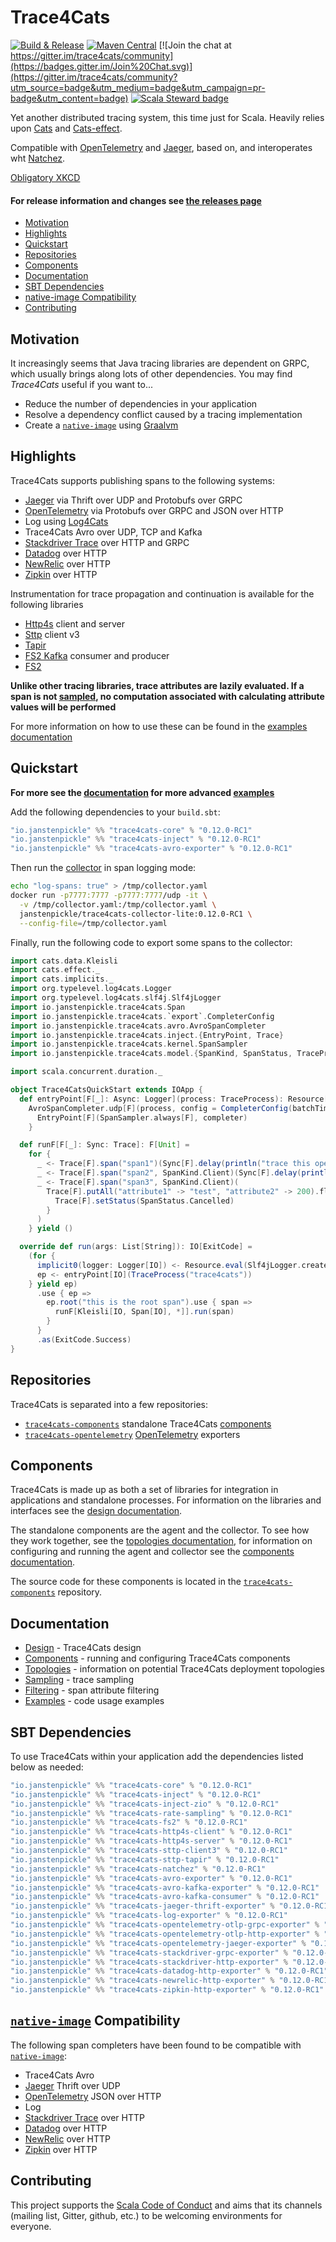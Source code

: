 # Trace4Cats

[![Build & Release](https://github.com/trace4cats/trace4cats/workflows/Build%20&%20Release/badge.svg)](https://github.com/trace4cats/trace4cats/actions?query=workflow%3A%22Build+%26+Release%22)
[![Maven Central](https://maven-badges.herokuapp.com/maven-central/io.janstenpickle/trace4cats-core_2.13/badge.svg)](https://maven-badges.herokuapp.com/maven-central/io.janstenpickle/trace4cats-core_2.13)
[![Join the chat at https://gitter.im/trace4cats/community](https://badges.gitter.im/Join%20Chat.svg)](https://gitter.im/trace4cats/community?utm_source=badge&utm_medium=badge&utm_campaign=pr-badge&utm_content=badge)
[![Scala Steward badge](https://img.shields.io/badge/Scala_Steward-helping-blue.svg?style=flat&logo=data:image/png;base64,iVBORw0KGgoAAAANSUhEUgAAAA4AAAAQCAMAAAARSr4IAAAAVFBMVEUAAACHjojlOy5NWlrKzcYRKjGFjIbp293YycuLa3pYY2LSqql4f3pCUFTgSjNodYRmcXUsPD/NTTbjRS+2jomhgnzNc223cGvZS0HaSD0XLjbaSjElhIr+AAAAAXRSTlMAQObYZgAAAHlJREFUCNdNyosOwyAIhWHAQS1Vt7a77/3fcxxdmv0xwmckutAR1nkm4ggbyEcg/wWmlGLDAA3oL50xi6fk5ffZ3E2E3QfZDCcCN2YtbEWZt+Drc6u6rlqv7Uk0LdKqqr5rk2UCRXOk0vmQKGfc94nOJyQjouF9H/wCc9gECEYfONoAAAAASUVORK5CYII=)](https://scala-steward.org)

Yet another distributed tracing system, this time just for Scala. Heavily relies upon
[Cats](https://typelevel.org/cats) and [Cats-effect](https://typelevel.org/cats-effect).

Compatible with [OpenTelemetry] and [Jaeger], based on, and interoperates wht [Natchez].

[Obligatory XKCD](https://xkcd.com/927/)

#### For release information and changes see [the releases page](releases)

  * [Motivation](#motivation)
  * [Highlights](#highlights)
  * [Quickstart](#quickstart)
  * [Repositories](#repositories)
  * [Components](#components)
  * [Documentation](#documentation)
  * [SBT Dependencies](#sbt-dependencies)
  * [native-image Compatibility](#native-image-compatibility)
  * [Contributing](#contributing)

## Motivation

It increasingly seems that Java tracing libraries are dependent on GRPC, which usually
brings along lots of other dependencies. You may find *Trace4Cats* useful if you want to...

- Reduce the number of dependencies in your application
- Resolve a dependency conflict caused by a tracing implementation
- Create a [`native-image`] using [Graalvm](https://www.graalvm.org/)

## Highlights

Trace4Cats supports publishing spans to the following systems:

- [Jaeger] via Thrift over UDP and Protobufs over GRPC
- [OpenTelemetry] via Protobufs over GRPC and JSON over HTTP
- Log using [Log4Cats]
- Trace4Cats Avro over UDP, TCP and Kafka
- [Stackdriver Trace] over HTTP and GRPC
- [Datadog] over HTTP
- [NewRelic] over HTTP
- [Zipkin] over HTTP

Instrumentation for trace propagation and continuation is available for the following libraries

- [Http4s] client and server
- [Sttp] client v3
- [Tapir]
- [FS2 Kafka] consumer and producer
- [FS2]

**Unlike other tracing libraries, trace attributes are lazily evaluated. If a span is not [sampled](docs/sampling.md),
no computation associated with calculating attribute values will be performed**

For more information on how to use these can be found in the [examples documentation](docs/examples.md)

## Quickstart

**For more see the [documentation](#documentation) for more advanced [examples](docs/examples.md)**

Add the following dependencies to your `build.sbt`:

```scala
"io.janstenpickle" %% "trace4cats-core" % "0.12.0-RC1"
"io.janstenpickle" %% "trace4cats-inject" % "0.12.0-RC1"
"io.janstenpickle" %% "trace4cats-avro-exporter" % "0.12.0-RC1"
```

Then run the [collector](docs/components.md#collectors) in span logging mode:

```bash
echo "log-spans: true" > /tmp/collector.yaml
docker run -p7777:7777 -p7777:7777/udp -it \
  -v /tmp/collector.yaml:/tmp/collector.yaml \
  janstenpickle/trace4cats-collector-lite:0.12.0-RC1 \
  --config-file=/tmp/collector.yaml
```

Finally, run the following code to export some spans to the collector:

```scala
import cats.data.Kleisli
import cats.effect._
import cats.implicits._
import org.typelevel.log4cats.Logger
import org.typelevel.log4cats.slf4j.Slf4jLogger
import io.janstenpickle.trace4cats.Span
import io.janstenpickle.trace4cats.`export`.CompleterConfig
import io.janstenpickle.trace4cats.avro.AvroSpanCompleter
import io.janstenpickle.trace4cats.inject.{EntryPoint, Trace}
import io.janstenpickle.trace4cats.kernel.SpanSampler
import io.janstenpickle.trace4cats.model.{SpanKind, SpanStatus, TraceProcess}

import scala.concurrent.duration._

object Trace4CatsQuickStart extends IOApp {
  def entryPoint[F[_]: Async: Logger](process: TraceProcess): Resource[F, EntryPoint[F]] =
    AvroSpanCompleter.udp[F](process, config = CompleterConfig(batchTimeout = 50.millis)).map { completer =>
      EntryPoint[F](SpanSampler.always[F], completer)
    }

  def runF[F[_]: Sync: Trace]: F[Unit] =
    for {
      _ <- Trace[F].span("span1")(Sync[F].delay(println("trace this operation")))
      _ <- Trace[F].span("span2", SpanKind.Client)(Sync[F].delay(println("send some request")))
      _ <- Trace[F].span("span3", SpanKind.Client)(
        Trace[F].putAll("attribute1" -> "test", "attribute2" -> 200).flatMap { _ =>
          Trace[F].setStatus(SpanStatus.Cancelled)
        }
      )
    } yield ()

  override def run(args: List[String]): IO[ExitCode] =
    (for {
      implicit0(logger: Logger[IO]) <- Resource.eval(Slf4jLogger.create[IO])
      ep <- entryPoint[IO](TraceProcess("trace4cats"))
    } yield ep)
      .use { ep =>
        ep.root("this is the root span").use { span =>
          runF[Kleisli[IO, Span[IO], *]].run(span)
        }
      }
      .as(ExitCode.Success)
}
```

## Repositories

Trace4Cats is separated into a few repositories:

- [`trace4cats-components`](https://github.com/trace4cats/components) standalone Trace4Cats [components](#components)
- [`trace4cats-opentelemetry`](https://github.com/trace4cats/trace4cats-opentelemetry) [OpenTelemetry] exporters

## Components

Trace4Cats is made up as both a set of libraries for integration in applications and standalone processes. For
information on the libraries and interfaces see the [design documentation](docs/design.md).

The standalone components are the agent and the collector. To see how they work together, see the
[topologies documentation](docs/topologies.md), for information on configuring and running the agent and collector see
the [components documentation](docs/components.md).

The source code for these components is located in the
[`trace4cats-components`](https://github.com/trace4cats/trace4cats-components) repository.

## Documentation

- [Design](docs/design.md) - Trace4Cats design
- [Components](docs/components.md) - running and configuring Trace4Cats components
- [Topologies](docs/topologies.md) - information on potential Trace4Cats deployment topologies
- [Sampling](docs/sampling.md) - trace sampling
- [Filtering](docs/filtering.md) - span attribute filtering
- [Examples](docs/examples.md) - code usage examples

## SBT Dependencies

To use Trace4Cats within your application add the dependencies listed below as needed:

```scala
"io.janstenpickle" %% "trace4cats-core" % "0.12.0-RC1"
"io.janstenpickle" %% "trace4cats-inject" % "0.12.0-RC1"
"io.janstenpickle" %% "trace4cats-inject-zio" % "0.12.0-RC1"
"io.janstenpickle" %% "trace4cats-rate-sampling" % "0.12.0-RC1"
"io.janstenpickle" %% "trace4cats-fs2" % "0.12.0-RC1"
"io.janstenpickle" %% "trace4cats-http4s-client" % "0.12.0-RC1"
"io.janstenpickle" %% "trace4cats-http4s-server" % "0.12.0-RC1"
"io.janstenpickle" %% "trace4cats-sttp-client3" % "0.12.0-RC1"
"io.janstenpickle" %% "trace4cats-sttp-tapir" % "0.12.0-RC1"
"io.janstenpickle" %% "trace4cats-natchez" % "0.12.0-RC1"
"io.janstenpickle" %% "trace4cats-avro-exporter" % "0.12.0-RC1"
"io.janstenpickle" %% "trace4cats-avro-kafka-exporter" % "0.12.0-RC1"
"io.janstenpickle" %% "trace4cats-avro-kafka-consumer" % "0.12.0-RC1"
"io.janstenpickle" %% "trace4cats-jaeger-thrift-exporter" % "0.12.0-RC1"
"io.janstenpickle" %% "trace4cats-log-exporter" % "0.12.0-RC1"
"io.janstenpickle" %% "trace4cats-opentelemetry-otlp-grpc-exporter" % "0.12.0-RC1"
"io.janstenpickle" %% "trace4cats-opentelemetry-otlp-http-exporter" % "0.12.0-RC1"
"io.janstenpickle" %% "trace4cats-opentelemetry-jaeger-exporter" % "0.12.0-RC1"
"io.janstenpickle" %% "trace4cats-stackdriver-grpc-exporter" % "0.12.0-RC1"
"io.janstenpickle" %% "trace4cats-stackdriver-http-exporter" % "0.12.0-RC1"
"io.janstenpickle" %% "trace4cats-datadog-http-exporter" % "0.12.0-RC1"
"io.janstenpickle" %% "trace4cats-newrelic-http-exporter" % "0.12.0-RC1"
"io.janstenpickle" %% "trace4cats-zipkin-http-exporter" % "0.12.0-RC1"
```

## [`native-image`] Compatibility

The following span completers have been found to be compatible with [`native-image`]:

- Trace4Cats Avro
- [Jaeger] Thrift over UDP
- [OpenTelemetry] JSON over HTTP
- Log
- [Stackdriver Trace] over HTTP
- [Datadog] over HTTP
- [NewRelic] over HTTP
- [Zipkin] over HTTP

## Contributing

This project supports the [Scala Code of Conduct](https://typelevel.org/code-of-conduct.html) and aims that its channels
(mailing list, Gitter, github, etc.) to be welcoming environments for everyone.


[FS2]: https://fs2.io/
[Http4s]: https://http4s.org/
[Jaeger]: https://www.jaegertracing.io/
[Log4Cats]: https://github.com/typelevel/log4cats
[Natchez]: https://github.com/tpolecat/natchez
[`native-image`]: https://www.graalvm.org/docs/reference-manual/native-image/
[OpenTelemetry]: http://opentelemetry.io
[Stackdriver Trace]: https://cloud.google.com/trace/docs/reference
[Datadog]: https://docs.datadoghq.com/api/v1/tracing/
[NewRelic]: https://docs.newrelic.com/docs/understand-dependencies/distributed-tracing/trace-api/report-new-relic-format-traces-trace-api#new-relic-guidelines
[`Resource`]: https://typelevel.org/cats-effect/datatypes/resource.html
[ZIO]: https://zio.dev
[Sttp]: https://sttp.softwaremill.com
[Tapir]: https://tapir.softwaremill.com
[FS2 Kafka]: https://fd4s.github.io/fs2-kafka/
[Zipkin]: https://zipkin.io
